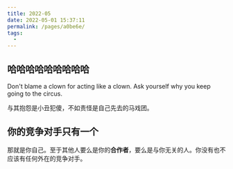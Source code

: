 ```yaml
---
title: 2022-05
date: 2022-05-01 15:37:11
permalink: /pages/a0be6e/
tags:
  - 
---
```

## 哈哈哈哈哈哈哈哈哈

Don't blame a clown for acting like a clown. Ask yourself why you keep going to the circus.

与其抱怨是小丑犯傻，不如责怪是自己先去的马戏团。

## 你的竞争对手只有一个

那就是你自己。至于其他人要么是你的**合作者**，要么是与你无关的人。你没有也不应该有任何外在的竞争对手。

